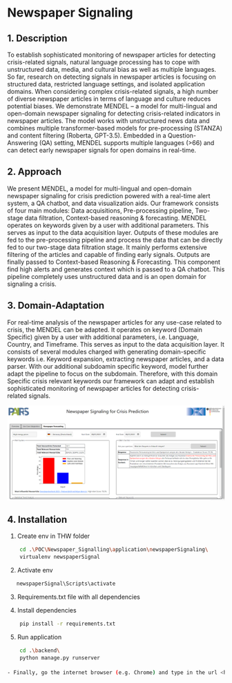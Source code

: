 # Newspaper Signaling

## 1. Description


<p> 

To establish sophisticated monitoring of newspaper articles for detecting crisis-related signals, natural language processing has to cope with unstructured data, media, and cultural bias as well as multiple languages. So far, research on detecting signals in newspaper articles is focusing on structured data, restricted language settings, and isolated application domains. When considering complex crisis-related signals, a high number of diverse newspaper articles in terms of language and culture reduces potential biases. We demonstrate MENDEL – a model for multi-lingual and open-domain newspaper signaling for detecting crisis-related indicators in newspaper articles. The model works with unstructured news data and combines multiple transformer-based models for pre-processing (STANZA) and content filtering (Roberta, GPT-3.5). Embedded in a Question-Answering (QA) setting, MENDEL supports multiple languages (>66) and can detect early newspaper signals for open domains in real-time.
    
</p>


## 2. Approach

<p> 

We present MENDEL, a model for multi-lingual and open-domain newspaper signaling for crisis prediction powered with a real-time alert system, a QA chatbot, and data visualization aids. Our framework consists of four main modules: Data acquisitions, Pre-processing pipeline, Two-stage data filtration, Context-based reasoning & forecasting. MENDEL operates on keywords given by a user with additional parameters. This serves as input to the data acquisition layer. Outputs of these modules are fed to the pre-processing pipeline and process the data that can be directly fed to our two-stage data filtration stage. It mainly performs extensive filtering of the articles and capable of finding early signals. Outputs are finally passed to Context-based Reasoning & Forecasting. This component find high alerts and generates context which is passed to a QA chatbot. This pipeline completely uses unstructured data and is an open domain for signaling a crisis.

<p> 

## 3. Domain-Adaptation

<p> 

For real-time analysis of the newspaper articles for any use-case related to crisis, the MENDEL can be adapted. It operates on keyword (Domain Specific) given by a user with additional parameters, i.e. Language, Country, and Timeframe. This serves as input to the data acquisition layer. It consists of several modules charged with generating domain-specific keywords i.e. Keyword expansion, extracting newspaper articles, and a data parser. With our additional subdoamin specific keyword, model further adapt the pipeline to focus on the subdomain. Therefore, with this domain Specific crisis relevant keywords our framework can adapt and establish sophisticated monitoring of newspaper articles for detecting crisis-related signals.

<p> 

!["Demo"](images/MENDEL_UI.png)

## 4. Installation 


1. Create env in THW folder
```bash
    cd .\POC\Newspaper_Signalling\application\newspaperSignaling\
    virtualenv newspaperSignal
```

2. Activate env
```bash
   newspaperSignal\Scripts\activate
```

3. Requirements.txt file with all dependencies

4. Install dependencies
```bash
    pip install -r requirements.txt
```

5. Run application
```bash
    cd .\backend\
	python manage.py runserver  

- Finally, go the internet browser (e.g. Chrome) and type in the url <http://127.0.0.1:5000>


